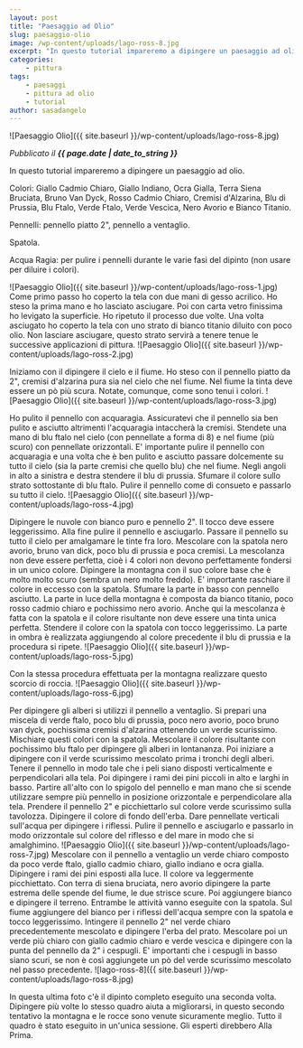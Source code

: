 ```yaml
---
layout: post
title: "Paesaggio ad Olio"
slug: paesaggio-olio
image: /wp-content/uploads/lago-ross-8.jpg
excerpt: "In questo tutorial impareremo a dipingere un paesaggio ad olio. Colori: Giallo Cadmio Chiaro, Giallo Indiano, Ocra Gialla, Terra Siena Bruciata, Bruno Van"
categories:
    - pittura
tags:
    - paesaggi
    - pittura ad olio
    - tutorial
author: sasadangelo
---
```


![Paesaggio Olio]({{ site.baseurl }}/wp-content/uploads/lago-ross-8.jpg)

_Pubblicato il **{{ page.date | date_to_string }}**_

In questo tutorial impareremo a dipingere un paesaggio ad olio.

Colori: Giallo Cadmio Chiaro, Giallo Indiano, Ocra Gialla, Terra Siena Bruciata, Bruno Van Dyck, Rosso Cadmio Chiaro, Cremisi d'Alzarina, Blu di Prussia, Blu Ftalo, Verde Ftalo, Verde Vescica, Nero Avorio e Bianco Titanio.

Pennelli: pennello piatto 2", pennello a ventaglio.

Spatola.

Acqua Ragia: per pulire i pennelli durante le varie fasi del dipinto (non usare per diluire i colori).

![Paesaggio Olio]({{ site.baseurl }}/wp-content/uploads/lago-ross-1.jpg) Come primo passo ho coperto la tela con due mani di gesso acrilico. Ho steso la prima mano e ho lasciato asciugare. Poi con carta vetro finissima ho levigato la superficie. Ho ripetuto il processo due volte. Una volta asciugato ho coperto la tela con uno strato di bianco titanio diluito con poco olio. Non lasciare asciugare, questo strato servirà a tenere tenue le successive applicazioni di pittura. ![Paesaggio Olio]({{ site.baseurl }}/wp-content/uploads/lago-ross-2.jpg)

Iniziamo con il dipingere il cielo e il fiume. Ho steso con il pennello piatto da 2", cremisi d'alzarina pura sia nel cielo che nel fiume. Nel fiume la tinta deve essere un pò più scura. Notate, comunque, come sono tenui i colori. ![Paesaggio Olio]({{ site.baseurl }}/wp-content/uploads/lago-ross-3.jpg)

Ho pulito il pennello con acquaragia. Assicuratevi che il pennello sia ben pulito e asciutto altrimenti l'acquaragia intaccherà la cremisi. Stendete una mano di blu ftalo nel cielo (con pennellate a forma di 8) e nel fiume (più scuro) con pennellate orizzontali. E' importante pulire il pennello con acquaragia e una volta che è ben pulito e asciutto passare dolcemente su tutto il cielo (sia la parte cremisi che quello blu) che nel fiume. Negli angoli in alto a sinistra e destra stendere il blu di prussia. Sfumare il colore sullo strato sottostante di blu ftalo. Pulire il pennello come di consueto e passarlo su tutto il cielo. ![Paesaggio Olio]({{ site.baseurl }}/wp-content/uploads/lago-ross-4.jpg)

Dipingere le nuvole con bianco puro e pennello 2". Il tocco deve essere leggerissimo. Alla fine pulire il pennello e asciugarlo. Passare il pennello su tutto il cielo per amalgamare le tinte fra loro. Mescolare con la spatola nero avorio, bruno van dick, poco blu di prussia e poca cremisi. La mescolanza non deve essere perfetta, cioè i 4 colori non devono perfettamente fondersi in un unico colore. Dipingere la montagna con il suo colore base che è molto molto scuro (sembra un nero molto freddo). E' importante raschiare il colore in eccesso con la spatola. Sfumare la parte in basso con pennello asciutto. La parte in luce della montagna è composta da bianco titanio, poco rosso cadmio chiaro e pochissimo nero avorio. Anche qui la mescolanza è fatta con la spatola e il colore risultante non deve essere una tinta unica perfetta. Stendere il colore con la spatola con tocco leggerissimo. La parte in ombra è realizzata aggiungendo al colore precedente il blu di prussia e la procedura si ripete. ![Paesaggio Olio]({{ site.baseurl }}/wp-content/uploads/lago-ross-5.jpg)

Con la stessa procedura effettuata per la montagna realizzare questo scorcio di roccia. ![Paesaggio Olio]({{ site.baseurl }}/wp-content/uploads/lago-ross-6.jpg)

Per dipingere gli alberi si utilizzi il pennello a ventaglio. Si prepari una miscela di verde ftalo, poco blu di prussia, poco nero avorio, poco bruno van dyck, pochissima cremisi d'alzarina ottenendo un verde scurissimo. Mischiare questi colori con la spatola. Mescolare il colore risultante con pochissimo blu ftalo per dipingere gli alberi in lontananza. Poi iniziare a dipingere con il verde scurissimo mescolato prima i tronchi degli alberi. Tenere il pennello in modo tale che i peli siano disposti verticalmente e perpendicolari alla tela. Poi dipingere i rami dei pini piccoli in alto e larghi in basso. Partire all'alto con lo spigolo del pennello e man mano che si scende utilizzare sempre più pennello in posizione orizzontale e perpendicolare alla tela. Prendere il pennello 2" e picchiettarlo sul colore verde scurissimo sulla tavolozza. Dipingere il colore di fondo dell'erba. Dare pennellate verticali sull'acqua per dipingere i riflessi. Pulire il pennello e asciugarlo e passarlo in modo orizzontale sul colore del riflesso e del mare in modo che si amalghimino. ![Paesaggio Olio]({{ site.baseurl }}/wp-content/uploads/lago-ross-7.jpg) Mescolare con il pennello a ventaglio un verde chiaro composto da poco verde ftalo, giallo cadmio chiaro, giallo indiano e ocra gialla. Dipingere i rami dei pini esposti alla luce. Il colore va leggermente picchiettato. Con terra di siena bruciata, nero avorio dipingere la parte estrema delle spende del fiume, le due strisce scure. Poi aggiungere bianco e dipingere il terreno. Entrambe le attività vanno eseguite con la spatola. Sul fiume aggiungere del bianco per i riflessi dell'acqua sempre con la spatola e tocco leggerissimo. Intingere il pennello 2" nel verde chiaro precedentemente mescolato e dipingere l'erba del prato. Mescolare poi un verde più chiaro con giallo cadmio chiaro e verde vescica e dipingere con la punta del pennello da 2" i cespugli. E' importanti che i cespugli in basso siano scuri, se non è così aggiungete un pò del verde scurissimo mescolato nel passo precedente. ![lago-ross-8]({{ site.baseurl }}/wp-content/uploads/lago-ross-8.jpg)

In questa ultima foto c'è il dipinto completo eseguito una seconda volta. Dipingere più volte lo stesso quadro aiuta a migliorarsi, in questo secondo tentativo la montagna e le rocce sono venute sicuramente meglio. Tutto il quadro è stato eseguito in un'unica sessione. Gli esperti direbbero Alla Prima.
